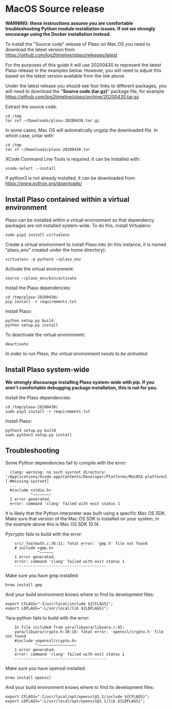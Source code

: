 # MacOS Source release

**WARNING: these instructions assume you are comfortable troubleshooting Python
module installation issues. If not we strongly encourage using the Docker
installation instead.**

To install the "Source code" release of Plaso on Mac OS you need to download the
latest version from https://github.com/log2timeline/plaso/releases/latest

For the purposes of this guide it will use 20200430 to represent the latest
Plaso release in the examples below. However, you will need to adjust this
based on the latest version available from the link above.

Under the latest release you should see four links to different packages, you
will need to download the "**Source code (tar.gz)**" package file, for example
https://github.com/log2timeline/plaso/archive/20200430.tar.gz

Extract the source code:

```
cd /tmp
tar zxf ~/Downloads/plaso-20200430.tar.gz
```

In some cases, Mac OS will automatically ungzip the downloaded file. In which
case, untar with:

```
cd /tmp
tar xf ~/Downloads/plaso-20200430.tar
```

XCode Command Line Tools is required. It can be installed with:

```
xcode-select --install
```

If python3 is not already installed, it can be downloaded from
https://www.python.org/downloads/

## Install Plaso contained within a virtual environment

Plaso can be installed within a virtual environment so that dependency packages
are not installed system-wide. To do this, install Virtualenv:

```
sudo pip3 install virtualenv
```

Create a virtual environment to install Plaso into (in this instance, it is
named "plaso_env" created under the home directory):

```
virtualenv -p python3 ~/plaso_env
```

Activate the virtual environment:

```
source ~/plaso_env/bin/activate
```

Install the Plaso dependencies:

```
cd /tmp/plaso-20200430/
pip install -r requirements.txt
```

Install Plaso:

```
python setup.py build
python setup.py install
```

To deactivate the virtual environment:

```
deactivate
```

*In order to run Plaso, the virtual environment needs to be activated.*

## Install Plaso system-wide

**We strongly discourage installing Plaso system-wide with pip. If you aren't
comfortable debugging package installation, this is not for you.**

Install the Plaso dependencies:

```
cd /tmp/plaso-20200430/
sudo pip3 install -r requirements.txt
```

Install Plaso:

```
python3 setup.py build
sudo python3 setup.py install
```

## Troubleshooting

Some Python dependencies fail to compile with the error:

```
  clang: warning: no such sysroot directory: '/Applications/Xcode.app/Contents/Developer/Platforms/MacOSX.platform/Developer/SDKs/MacOSX10.14.sdk' [-Wmissing-sysroot]
  ...
  #include <stdio.h>
           ^~~~~~~~~
  1 error generated.
  error: command 'clang' failed with exit status 1
```

It is likely that the Python interpreter was built using a specific Mac OS SDK.
Make sure that version of the Mac OS SDK is installed on your system, in the
example above this is Mac OS SDK 10.14.

Pycrypto fails to build with the error:

```
    src/_fastmath.c:36:11: fatal error: 'gmp.h' file not found
    # include <gmp.h>
              ^~~~~~~
    1 error generated.
    error: command 'clang' failed with exit status 1
    ----------------------------------------
```

Make sure you have gmp installed:

```
brew install gmp
```

And your build environment knows where to find its development files:

```
export CFLAGS="-I/usr/local/include ${CFLAGS}";
export LDFLAGS="-L/usr/local/lib ${LDFLAGS}";
```

Yara-python fails to build with the error:

```
    In file included from yara/libyara/libyara.c:45:
    yara/libyara/crypto.h:38:10: fatal error: 'openssl/crypto.h' file not found
    #include <openssl/crypto.h>
             ^~~~~~~~~~~~~~~~~~
    1 error generated.
    error: command 'clang' failed with exit status 1
    ----------------------------------------
```

Make sure you have openssl installed:

```
brew install openssl
```

And your build environment knows where to find its development files:

```
export CFLAGS="-I/usr/local/opt/openssl@1.1/include ${CFLAGS}";
export LDFLAGS="-L/usr/local/opt/openssl@1.1/lib ${LDFLAGS}";
```
